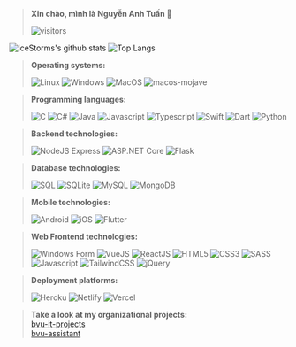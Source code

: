 > **Xin chào, mình là Nguyễn Anh Tuấn 🐬**  
> 
> ![visitors](https://visitor-badge.laobi.icu/badge?page_id=iceStorm.iceStorm)


![iceStorms's github stats](https://github-readme-stats.vercel.app/api?username=iceStorm&show_icons=true)
![Top Langs](https://github-readme-stats.vercel.app/api/top-langs/?username=iceStorm&layout=compact)


> **Operating systems:**  
> 
> ![Linux](https://img.shields.io/badge/Ubuntu-E95420?style=for-the-badge&logo=ubuntu&logoColor=white)
> ![Windows](https://img.shields.io/badge/Windows-0078D6?style=for-the-badge&logo=windows&logoColor=white)
> ![MacOS]()
> ![macos-mojave](https://img.shields.io/badge/macos-mojave-brightgreen.svg)



> **Programming languages:**  
> 
> ![C](https://img.shields.io/badge/C-00599C?style=for-the-badge&logo=c&logoColor=white)
> ![C#](https://img.shields.io/badge/C%23-239120?style=for-the-badge&logo=c-sharp&logoColor=white)
> ![Java](https://img.shields.io/badge/Java-ED8B00?style=for-the-badge&logo=java&logoColor=white)
> ![Javascript](https://img.shields.io/badge/JavaScript-F7DF1E?style=for-the-badge&logo=javascript&logoColor=black)
> ![Typescript](https://img.shields.io/badge/TypeScript-007ACC?style=for-the-badge&logo=typescript&logoColor=white)
> ![Swift](https://img.shields.io/badge/Swift-FA7343?style=for-the-badge&logo=swift&logoColor=white)
> ![Dart](https://img.shields.io/badge/Dart-0175C2?style=for-the-badge&logo=dart&logoColor=white)
> ![Python](https://img.shields.io/badge/Python-3776AB?style=for-the-badge&logo=python&logoColor=white)


> **Backend technologies:**  
> 
> ![NodeJS Express](https://img.shields.io/badge/Node.js-43853D?style=for-the-badge&logo=node.js&logoColor=white)
> ![ASP.NET Core](https://img.shields.io/badge/.NET-5C2D91?style=for-the-badge&logo=.net&logoColor=white)
> ![Flask](https://img.shields.io/badge/Flask-000000?style=for-the-badge&logo=flask&logoColor=white)


> **Database technologies:**  
> 
> ![SQL](https://img.shields.io/badge/SQLite-07405E?style=for-the-badge&logo=sqlite&logoColor=white)
> ![SQLite](https://img.shields.io/badge/SQLite-07405E?style=for-the-badge&logo=sqlite&logoColor=white)
> ![MySQL](https://img.shields.io/badge/MySQL-00000F?style=for-the-badge&logo=mysql&logoColor=white)
> ![MongoDB](https://img.shields.io/badge/MongoDB-4EA94B?style=for-the-badge&logo=mongodb&logoColor=white)


> **Mobile technologies:**  
> 
> ![Android](https://img.shields.io/badge/Android-3DDC84?style=for-the-badge&logo=android&logoColor=white)
> ![iOS](https://img.shields.io/badge/iOS-000000?style=for-the-badge&logo=ios&logoColor=white)
> ![Flutter](https://img.shields.io/badge/Flutter-02569B?style=for-the-badge&logo=flutter&logoColor=white)


> **Web Frontend technologies:**  
> 
> ![Windows Form](https://img.shields.io/badge/Vue.js-35495E?style=for-the-badge&logo=vue.js&logoColor=4FC08D)
> ![VueJS](https://img.shields.io/badge/Vue.js-35495E?style=for-the-badge&logo=vue.js&logoColor=4FC08D)
> ![ReactJS](https://img.shields.io/badge/React-20232A?style=for-the-badge&logo=react&logoColor=61DAFB)
> ![HTML5](https://img.shields.io/badge/HTML5-E34F26?style=for-the-badge&logo=html5&logoColor=white)
> ![CSS3](https://img.shields.io/badge/CSS3-1572B6?style=for-the-badge&logo=css3&logoColor=white)
> ![SASS](https://img.shields.io/badge/Sass-CC6699?style=for-the-badge&logo=sass&logoColor=white)
> ![Javascript](https://img.shields.io/badge/Javascript-35495E?style=for-the-badge&logo=javascript&logoColor=4FC08D)
> ![TailwindCSS](https://img.shields.io/badge/Tailwind_CSS-38B2AC?style=for-the-badge&logo=tailwind-css&logoColor=white)
> ![jQuery](https://img.shields.io/badge/jQuery-0769AD?style=for-the-badge&logo=jquery&logoColor=white)


> **Deployment platforms:**  
> 
> ![Heroku](https://img.shields.io/badge/Heroku-430098?style=for-the-badge&logo=heroku&logoColor=white)
> ![Netlify](https://img.shields.io/badge/Netlify-00C7B7?style=for-the-badge&logo=netlify&logoColor=white)
> ![Vercel]()


> **Take a look at my organizational projects:**  
> [bvu-it-projects](https://github.com/bvu-it-projects)  
> [bvu-assistant](https://github.com/bvu-assistant)

